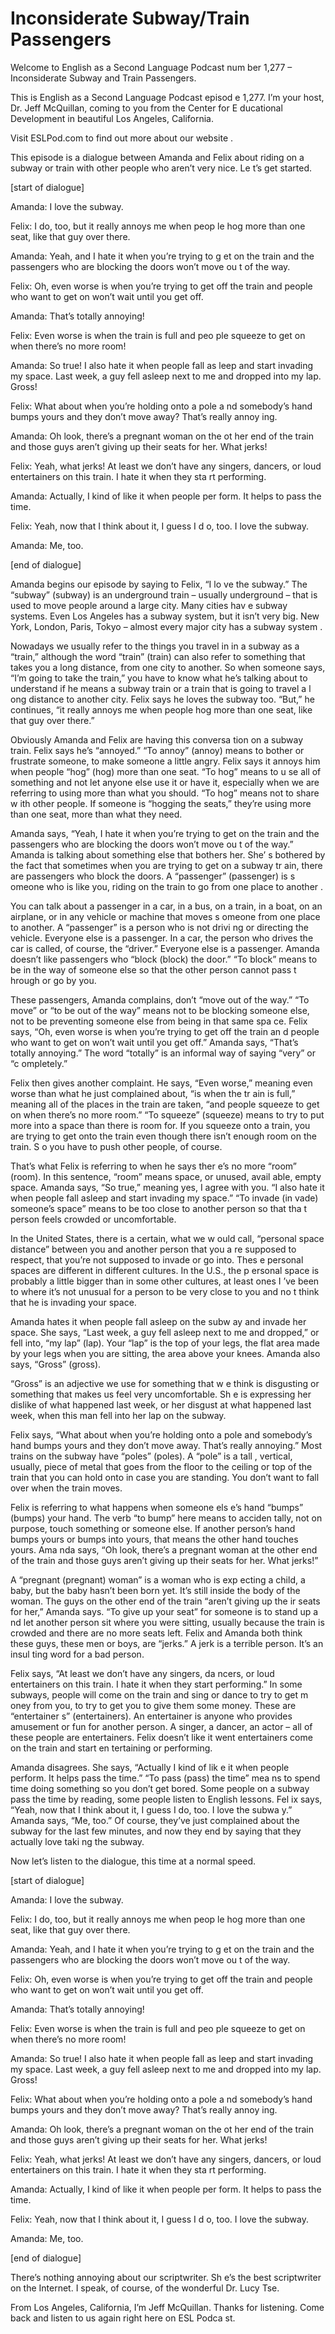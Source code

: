 # Inconsiderate Subway/Train Passengers

Welcome to English as a Second Language Podcast num ber 1,277 – Inconsiderate Subway and Train Passengers.

This is English as a Second Language Podcast episod e 1,277. I’m your host, Dr. Jeff McQuillan, coming to you from the Center for E ducational Development in beautiful Los Angeles, California.

Visit ESLPod.com to find out more about our website .

This episode is a dialogue between Amanda and Felix  about riding on a subway or train with other people who aren’t very nice. Le t’s get started.

[start of dialogue]

Amanda: I love the subway.

Felix: I do, too, but it really annoys me when peop le hog more than one seat, like that guy over there.

Amanda: Yeah, and I hate it when you’re trying to g et on the train and the passengers who are blocking the doors won’t move ou t of the way.

Felix: Oh, even worse is when you’re trying to get off the train and people who want to get on won’t wait until you get off.

Amanda: That’s totally annoying!

Felix: Even worse is when the train is full and peo ple squeeze to get on when there’s no more room!

Amanda: So true! I also hate it when people fall as leep and start invading my space. Last week, a guy fell asleep next to me and dropped into my lap. Gross!

Felix: What about when you’re holding onto a pole a nd somebody’s hand bumps yours and they don’t move away? That’s really annoy ing.

Amanda: Oh look, there’s a pregnant woman on the ot her end of the train and those guys aren’t giving up their seats for her. What jerks!

Felix: Yeah, what jerks! At least we don’t have any  singers, dancers, or loud entertainers on this train. I hate it when they sta rt performing.

Amanda: Actually, I kind of like it when people per form. It helps to pass the time.

Felix: Yeah, now that I think about it, I guess I d o, too. I love the subway.

Amanda: Me, too.

[end of dialogue]

Amanda begins our episode by saying to Felix, “I lo ve the subway.” The “subway” (subway) is an underground train – usually  underground – that is used to move people around a large city. Many cities hav e subway systems. Even Los Angeles has a subway system, but it isn’t very big.  New York, London, Paris, Tokyo – almost every major city has a subway system .

Nowadays we usually refer to the things you travel in in a subway as a “train,” although the word “train” (train) can also refer to  something that takes you a long distance, from one city to another. So when someone  says, “I’m going to take the train,” you have to know what he’s talking about to  understand if he means a subway train or a train that is going to travel a l ong distance to another city. Felix says he loves the subway too. “But,” he continues, “it really annoys me when people hog more than one seat, like that guy over there.”

Obviously Amanda and Felix are having this conversa tion on a subway train. Felix says he’s “annoyed.” “To annoy” (annoy) means  to bother or frustrate someone, to make someone a little angry. Felix says  it annoys him when people “hog” (hog) more than one seat. “To hog” means to u se all of something and not let anyone else use it or have it, especially when we are referring to using more than what you should. “To hog” means not to share w ith other people. If someone is “hogging the seats,” they’re using more than one seat, more than what they need.

Amanda says, “Yeah, I hate it when you’re trying to  get on the train and the passengers who are blocking the doors won’t move ou t of the way.” Amanda is talking about something else that bothers her. She’ s bothered by the fact that sometimes when you are trying to get on a subway tr ain, there are passengers who block the doors. A “passenger” (passenger) is s omeone who is like you, riding on the train to go from one place to another .

You can talk about a passenger in a car, in a bus, on a train, in a boat, on an airplane, or in any vehicle or machine that moves s omeone from one place to another. A “passenger” is a person who is not drivi ng or directing the vehicle. Everyone else is a passenger. In a car, the person who drives the car is called, of course, the “driver.” Everyone else is a passenger.  Amanda doesn’t like passengers who “block (block) the door.” “To block”  means to be in the way of someone else so that the other person cannot pass t hrough or go by you.

These passengers, Amanda complains, don’t “move out  of the way.” “To move” or “to be out of the way” means not to be blocking someone else, not to be preventing someone else from being in that same spa ce. Felix says, “Oh, even worse is when you’re trying to get off the train an d people who want to get on won’t wait until you get off.” Amanda says, “That’s  totally annoying.” The word “totally” is an informal way of saying “very” or “c ompletely.”

Felix then gives another complaint. He says, “Even worse,” meaning even worse than what he just complained about, “is when the tr ain is full,” meaning all of the places in the train are taken, “and people squeeze to get on when there’s no more room.” “To squeeze” (squeeze) means to try to put more into a space than there is room for. If you squeeze onto a train, you  are trying to get onto the train even though there isn’t enough room on the train. S o you have to push other people, of course.

That’s what Felix is referring to when he says ther e’s no more “room” (room). In this sentence, “room” means space, or unused, avail able, empty space. Amanda says, “So true,” meaning yes, I agree with you. “I also hate it when people fall asleep and start invading my space.” “To invade (in vade) someone’s space” means to be too close to another person so that tha t person feels crowded or uncomfortable.

In the United States, there is a certain, what we w ould call, “personal space distance” between you and another person that you a re supposed to respect, that you’re not supposed to invade or go into. Thes e personal spaces are different in different cultures. In the U.S., the p ersonal space is probably a little bigger than in some other cultures, at least ones I ’ve been to where it’s not unusual for a person to be very close to you and no t think that he is invading your space.

Amanda hates it when people fall asleep on the subw ay and invade her space. She says, “Last week, a guy fell asleep next to me and dropped,” or fell into, “my lap” (lap). Your “lap” is the top of your legs, the  flat area made by your legs when you are sitting, the area above your knees. Amanda also says, “Gross” (gross).

“Gross” is an adjective we use for something that w e think is disgusting or something that makes us feel very uncomfortable. Sh e is expressing her dislike of what happened last week, or her disgust at what happened last week, when this man fell into her lap on the subway.

Felix says, “What about when you’re holding onto a pole and somebody’s hand bumps yours and they don’t move away. That’s really  annoying.” Most trains on the subway have “poles” (poles). A “pole” is a tall , vertical, usually, piece of metal that goes from the floor to the ceiling or top of the train that you can hold onto in case you are standing. You don’t want to fall over when the train moves.

Felix is referring to what happens when someone els e’s hand “bumps” (bumps) your hand. The verb “to bump” here means to acciden tally, not on purpose, touch something or someone else. If another person’s hand  bumps yours or bumps into yours, that means the other hand touches yours. Ama nda says, “Oh look, there’s a pregnant woman at the other end of the train and those guys aren’t giving up their seats for her. What jerks!”

A “pregnant (pregnant) woman” is a woman who is exp ecting a child, a baby, but the baby hasn’t been born yet. It’s still inside the body of the woman. The guys on the other end of the train “aren’t giving up the ir seats for her,” Amanda says. “To give up your seat” for someone is to stand up a nd let another person sit where you were sitting, usually because the train is crowded and there are no more seats left. Felix and Amanda both think these guys, these men or boys, are “jerks.” A jerk is a terrible person. It’s an insul ting word for a bad person.

Felix says, “At least we don’t have any singers, da ncers, or loud entertainers on this train. I hate it when they start performing.” In some subways, people will come on the train and sing or dance to try to get m oney from you, to try to get you to give them some money. These are “entertainer s” (entertainers). An entertainer is anyone who provides amusement or fun  for another person. A singer, a dancer, an actor – all of these people are entertainers. Felix doesn’t like it went entertainers come on the train and start en tertaining or performing.

Amanda disagrees. She says, “Actually I kind of lik e it when people perform. It helps pass the time.” “To pass (pass) the time” mea ns to spend time doing something so you don’t get bored. Some people on a subway pass the time by reading, some people listen to English lessons. Fel ix says, “Yeah, now that I think about it, I guess I do, too. I love the subwa y.” Amanda says, “Me, too.” Of course, they’ve just complained about the subway for the last few minutes, and now they end by saying that they actually love taki ng the subway.

Now let’s listen to the dialogue, this time at a normal speed.

[start of dialogue]

Amanda: I love the subway.

Felix: I do, too, but it really annoys me when peop le hog more than one seat, like that guy over there.

Amanda: Yeah, and I hate it when you’re trying to g et on the train and the passengers who are blocking the doors won’t move ou t of the way.

Felix: Oh, even worse is when you’re trying to get off the train and people who want to get on won’t wait until you get off.

Amanda: That’s totally annoying!

Felix: Even worse is when the train is full and peo ple squeeze to get on when there’s no more room!

Amanda: So true! I also hate it when people fall as leep and start invading my space. Last week, a guy fell asleep next to me and dropped into my lap. Gross!

Felix: What about when you’re holding onto a pole a nd somebody’s hand bumps yours and they don’t move away? That’s really annoy ing.

Amanda: Oh look, there’s a pregnant woman on the ot her end of the train and those guys aren’t giving up their seats for her. What jerks!

Felix: Yeah, what jerks! At least we don’t have any  singers, dancers, or loud entertainers on this train. I hate it when they sta rt performing.

Amanda: Actually, I kind of like it when people per form. It helps to pass the time.

Felix: Yeah, now that I think about it, I guess I d o, too. I love the subway.

Amanda: Me, too.

[end of dialogue]

There’s nothing annoying about our scriptwriter. Sh e’s the best scriptwriter on the Internet. I speak, of course, of the wonderful Dr. Lucy Tse.

 From Los Angeles, California, I’m Jeff McQuillan. Thanks for listening. Come back and listen to us again right here on ESL Podca st.

